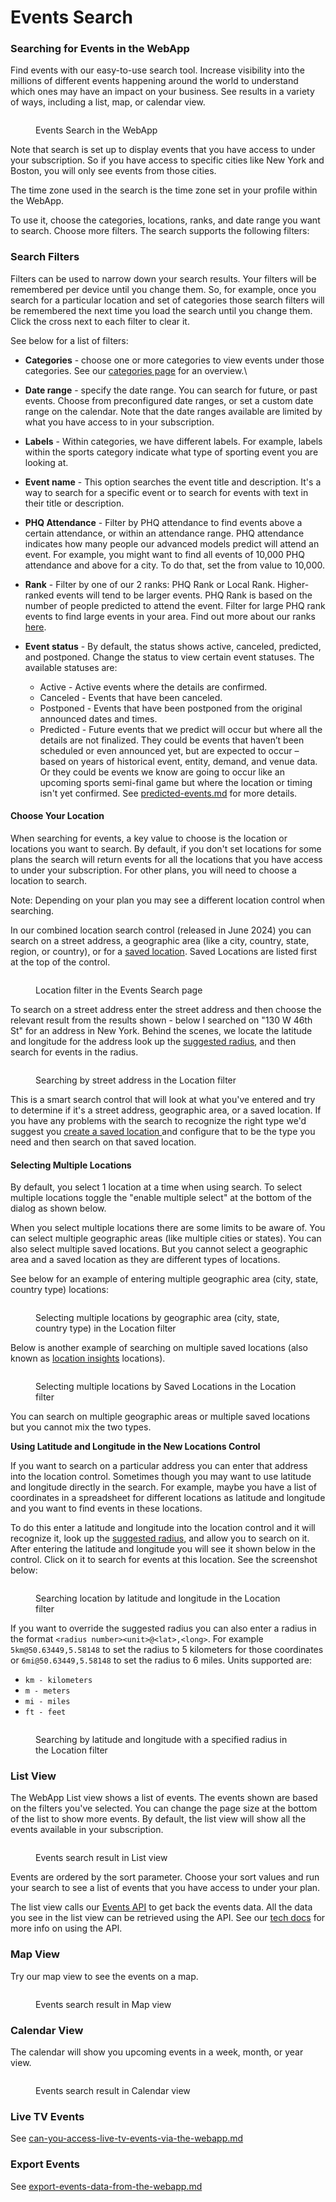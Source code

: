 # Events Search

### Searching for Events in the WebApp

Find events with our easy-to-use search tool. Increase visibility into the millions of different events happening around the world to understand which ones may have an impact on your business. See results in a variety of ways, including a list, map, or calendar view.

<figure><img src="../../.gitbook/assets/image (10).png" alt=""><figcaption><p>Events Search in the WebApp</p></figcaption></figure>

Note that search is set up to display events that you have access to under your subscription. So if you have access to specific cities like New York and Boston, you will only see events from those cities.

The time zone used in the search is the time zone set in your profile within the WebApp.

To use it, choose the categories, locations, ranks, and date range you want to search. Choose more filters. The search supports the following filters:

### Search Filters

Filters can be used to narrow down your search results. Your filters will be remembered per device until you change them. So, for example, once you search for a particular location and set of categories those search filters will be remembered the next time you load the search until you change them. Click the cross next to each filter to clear it.

See below for a list of filters:

* **Categories** - choose one or more categories to view events under those categories. See our [categories page](https://www.predicthq.com/intelligence/data-enrichment/event-categories) for an overview.\

* **Date range** - specify the date range. You can search for future, or past events. Choose from preconfigured date ranges, or set a custom date range on the calendar. Note that the date ranges available are limited by what you have access to in your subscription.
* **Labels** - Within categories, we have different labels. For example, labels within the sports category indicate what type of sporting event you are looking at.
* **Event name** - This option searches the event title and description. It's a way to search for a specific event or to search for events with text in their title or description.
* **PHQ Attendance** - Filter by PHQ attendance to find events above a certain attendance, or within an attendance range. PHQ attendance indicates how many people our advanced models predict will attend an event. For example, you might want to find all events of 10,000 PHQ attendance and above for a city. To do that, set the from value to 10,000.
* **Rank** - Filter by one of our 2 ranks: PHQ Rank or Local Rank. Higher-ranked events will tend to be larger events. PHQ Rank is based on the number of people predicted to attend the event. Filter for large PHQ rank events to find large events in your area. Find out more about our ranks [here](https://www.predicthq.com/tools/rankings).
* **Event status** - By default, the status shows active, canceled, predicted, and postponed. Change the status to view certain event statuses. The available statuses are:
  * Active - Active events where the details are confirmed.
  * Canceled - Events that have been canceled.
  * Postponed - Events that have been postponed from the original announced dates and times.
  * Predicted - Future events that we predict will occur but where all the details are not finalized. They could be events that haven’t been scheduled or even announced yet, but are expected to occur – based on years of historical event, entity, demand, and venue data. Or they could be events we know are going to occur like an upcoming sports semi-final game but where the location or timing isn't yet confirmed. See [predicted-events.md](../../getting-started/predicthq-data/predicted-events.md "mention") for more details.

#### Choose Your Location

When searching for events, a key value to choose is the location or locations you want to search. By default, if you don't set locations for some plans the search will return events for all the locations that you have access to under your subscription. For other plans, you will need to choose a location to search.

Note: Depending on your plan you may see a different location control when searching.

In our combined location search control (released in June 2024) you can search on a street address, a geographic area (like a city, country, state, region, or country), or for a [saved location](../location-insights/). Saved Locations are listed first at the top of the control.

<figure><img src="../../.gitbook/assets/image (12).png" alt=""><figcaption><p>Location filter in the Events Search page</p></figcaption></figure>

To search on a street address enter the street address and then choose the relevant result from the results shown - below I searched on "130 W 46th St" for an address in New York. Behind the scenes, we locate the latitude and longitude for the address look up the [suggested radius](https://www.predicthq.com/tools/suggested-radius), and then search for events in the radius.

<figure><img src="../../.gitbook/assets/image (13).png" alt=""><figcaption><p>Searching by street address in the Location filter</p></figcaption></figure>

This is a smart search control that will look at what you've entered and try to determine if it's a street address, geographic area, or a saved location. If you have any problems with the search to recognize the right type we'd suggest you [create a saved location ](../location-insights/how-do-i-add-a-location.md)and configure that to be the type you need and then search on that saved location.

#### Selecting Multiple Locations

By default, you select 1 location at a time when using search. To select multiple locations toggle the "enable multiple select" at the bottom of the dialog as shown below.

When you select multiple locations there are some limits to be aware of. You can select multiple geographic areas (like multiple cities or states). You can also select multiple saved locations. But you cannot select a geographic area and a saved location as they are different types of locations.

See below for an example of entering multiple geographic area (city, state, country type) locations:

<figure><img src="../../.gitbook/assets/image (14).png" alt=""><figcaption><p>Selecting multiple locations by geographic area (city, state, country type) in the Location filter</p></figcaption></figure>

Below is another example of searching on multiple saved locations (also known as [location insights](../location-insights/an-overview-of-location-insights.md) locations).

<figure><img src="../../.gitbook/assets/image (15).png" alt=""><figcaption><p>Selecting multiple locations by Saved Locations in the Location filter</p></figcaption></figure>

You can search on multiple geographic areas or multiple saved locations but you cannot mix the two types.

**Using Latitude and Longitude in the New Locations Control**

If you want to search on a particular address you can enter that address into the location control. Sometimes though you may want to use latitude and longitude directly in the search. For example, maybe you have a list of coordinates in a spreadsheet for different locations as latitude and longitude and you want to find events in these locations.

To do this enter a latitude and longitude into the location control and it will recognize it, look up the [suggested radius](https://www.predicthq.com/tools/suggested-radius), and allow you to search on it. After entering the latitude and longitude you will see it shown below in the control. Click on it to search for events at this location. See the screenshot below:

<figure><img src="../../.gitbook/assets/image (16).png" alt=""><figcaption><p>Searching location by latitude and longitude in the Location filter</p></figcaption></figure>

If you want to override the suggested radius you can also enter a radius in the format `<radius number><unit>@<lat>,<long>`. For example `5km@50.63449,5.58148` to set the radius to 5 kilometers for those coordinates or `6mi@50.63449,5.58148` to set the radius to 6 miles. Units supported are:

* `km - kilometers`
* `m - meters`
* `mi - miles`
* `ft - feet`

<figure><img src="../../.gitbook/assets/image (17).png" alt=""><figcaption><p>Searching by latitude and longitude with a specified radius in the Location filter</p></figcaption></figure>

### List View

The WebApp List view shows a list of events. The events shown are based on the filters you've selected. You can change the page size at the bottom of the list to show more events. By default, the list view will show all the events available in your subscription.

<figure><img src="../../.gitbook/assets/image (18).png" alt=""><figcaption><p>Events search result in List view</p></figcaption></figure>

Events are ordered by the sort parameter. Choose your sort values and run your search to see a list of events that you have access to under your plan.

The list view calls our [Events API](../../api/events/) to get back the events data. All the data you see in the list view can be retrieved using the API. See our [tech docs](../../) for more info on using the API.

### Map View

Try our map view to see the events on a map.

<figure><img src="../../.gitbook/assets/image (19).png" alt=""><figcaption><p>Events search result in Map view</p></figcaption></figure>

### Calendar View <a href="#calendar-view" id="calendar-view"></a>

The calendar will show you upcoming events in a week, month, or year view.

<figure><img src="../../.gitbook/assets/image (20).png" alt=""><figcaption><p>Events search result in Calendar view</p></figcaption></figure>

### Live TV Events <a href="#live-tv-events" id="live-tv-events"></a>

See [can-you-access-live-tv-events-via-the-webapp.md](../tools/live-tv-events/can-you-access-live-tv-events-via-the-webapp.md "mention")

### Export Events

See [export-events-data-from-the-webapp.md](../getting-started/export-events-data-from-the-webapp.md "mention")
